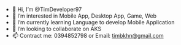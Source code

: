 - 👋 Hi, I’m @TimDeveloper97
- 👀 I’m interested in Mobile App, Desktop App, Game, Web
- 🌱 I’m currently learning Language to develop Mobile Application
- 💞️ I’m looking to collaborate on AKS
- 📫 Contract me: 0394852798 or Email: timbkhn@gmail.com

<!---
TimDeveloper97/TimDeveloper97 is a ✨ special ✨ repository because its `README.md` (this file) appears on your GitHub profile.
You can click the Preview link to take a look at your changes.
--->
